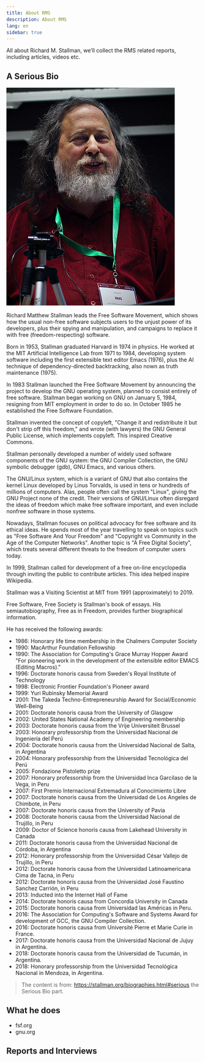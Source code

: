 ```yaml
---
title: About RMS
description: About RMS
lang: en
sidebar: true
---
```


All about Richard M. Stallman, we’ll collect the RMS related reports, including articles, videos etc.

## A Serious Bio

![RMS photo](../../static/images/Richard_Stallman_at_LibrePlanet_2019.jpg)

Richard Matthew Stallman leads the Free Software Movement, which shows how the usual non-free software subjects users to the unjust power of its developers, plus their spying and manipulation, and campaigns to replace it with free (freedom-respecting) software.

Born in 1953, Stallman graduated Harvard in 1974 in physics. He worked at the MIT Artificial Intelligence Lab from 1971 to 1984, developing system software including the first extensible text editor Emacs (1976), plus the AI technique of dependency-directed backtracking, also nown as truth maintenance (1975).

In 1983 Stallman launched the Free Software Movement by announcing the project to develop the GNU operating system, planned to consist entirely of free software. Stallman began working on GNU on January 5, 1984, resigning from MIT employment in order to do so. In October 1985 he established the Free Software Foundation.

Stallman invented the concept of copyleft, "Change it and redistribute it but don't strip off this freedom," and wrote (with lawyers) the GNU General Public License, which implements copyleft. This inspired Creative Commons.

Stallman personally developed a number of widely used software components of the GNU system: the GNU Compiler Collection, the GNU symbolic debugger (gdb), GNU Emacs, and various others.

The GNU/Linux system, which is a variant of GNU that also contains the kernel Linux developed by Linus Torvalds, is used in tens or hundreds of millions of computers. Alas, people often call the system "Linux", giving the GNU Project none of the credit.
Their versions of GNU/Linux often disregard the ideas of freedom which make free software important, and even include nonfree software in those systems.

Nowadays, Stallman focuses on political advocacy for free software and its ethical ideas. He spends most of the year travelling to speak on topics such as "Free Software And Your Freedom" and "Copyright vs Community in the Age of the Computer Networks". Another topic is "A Free Digital Society", which treats several different threats to the freedom of computer users today.

In 1999, Stallman called for development of a free on-line encyclopedia through inviting the public to contribute articles. This idea helped inspire Wikipedia.

Stallman was a Visiting Scientist at MIT from 1991 (approximately) to 2019.

Free Software, Free Society is Stallman's book of essays. His semiautobiography, Free as in Freedom, provides further biographical information.

He has received the following awards:
* 1986: Honorary life time membership in the Chalmers Computer Society
* 1990: MacArthur Foundation Fellowship
* 1990: The Association for Computing's Grace Murray Hopper Award "For pioneering work in the development of the extensible editor EMACS (Editing Macros)."
* 1996: Doctorate honoris causa from Sweden's Royal Institute of Technology
* 1998: Electronic Frontier Foundation's Pioneer award
* 1999: Yuri Rubinsky Memorial Award
* 2001: The Takeda Techno-Entrepreneurship Award for Social/Economic Well-Being
* 2001: Doctorate honoris causa from the University of Glasgow
* 2002: United States National Academy of Engineering membership
* 2003: Doctorate honoris causa from the Vrije Universiteit Brussel
* 2003: Honorary professorship from the Universidad Nacional de Ingeniería del Perú
* 2004: Doctorate honoris causa from the Universidad Nacional de Salta, in Argentina
* 2004: Honorary professorship from the Universidad Tecnológica del Perú
* 2005: Fondazione Pistoletto prize
* 2007: Honorary professorship from the Universidad Inca Garcilaso de la Vega, in Peru
* 2007: First Premio Internacional Extremadura al Conocimiento Libre
* 2007: Doctorate honoris causa from the Universidad de Los Angeles de Chimbote, in Peru
* 2007: Doctorate honoris causa from the University of Pavia
* 2008: Doctorate honoris causa from the Universidad Nacional de Trujillo, in Peru
* 2009: Doctor of Science honoris causa from Lakehead University in Canada
* 2011: Doctorate honoris causa from the Universidad Nacional de Córdoba, in Argentina
* 2012: Honorary professorship from the Universidad César Vallejo de Trujillo, in Peru
* 2012: Doctorate honoris causa from the Universidad Latinoamericana Cima de Tacna, in Peru
* 2012: Doctorate honoris causa from the Universidad José Faustino Sanchez Carrión, in Peru
* 2013: Inducted into the Internet Hall of Fame
* 2014: Doctorate honoris causa from Concordia University in Canada
* 2015: Doctorate honoris causa from Universidad las Américas in Peru.
* 2016: The Association for Computing's Software and Systems Award for development of GCC, the GNU Compiler Collection.
* 2016: Doctorate honoris causa from Université Pierre et Marie Curie in France.
* 2017: Doctorate honoris causa from the Universidad Nacional de Jujuy in Argentina.
* 2018: Doctorate honoris causa from the Universidad de Tucumán, in Argentina.
* 2018: Honorary professorship from the Universidad Tecnológica Nacional in Mendoza, in Argentina.


> The content is from: https://stallman.org/biographies.html#serious the Serious Bio part.

## What he does

- fsf.org
- gnu.org

## Reports and Interviews
